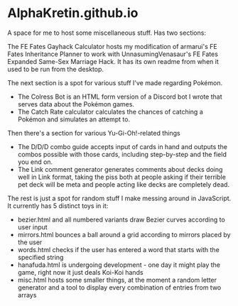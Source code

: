 # AlphaKretin.github.io
A space for me to host some miscellaneous stuff. Has two sections:

The FE Fates Gayhack Calculator hosts my modification of armarui's FE Fates Inheritance Planner to work with UnnasumingVenasaur's FE Fates Expanded Same-Sex Marriage Hack. It has its own readme from when it used to be run from the desktop.

The next section is a spot for various stuff I've made regarding Pokémon.
  - The Colress Bot is an HTML form version of a Discord bot I wrote that serves data about the Pokémon games.
  - The Catch Rate calculator calculates the chances of catching a Pokémon and simulates an attempt to. 
  
Then there's a section for various Yu-Gi-Oh!-related things
  - The D/D/D combo guide accepts input of cards in hand and outputs the combos possible with those cards, including step-by-step and the field you end on.
  - The Link comment generator generates comments about decks doing well in Link format, taking the piss both at people asking if their terrible pet deck will be meta and people acting like decks are completely dead.

The rest is just a spot for random stuff I make messing around in JavaScript. It currently has 5 distinct toys in it: 

  - bezier.html and all numbered variants draw Bezier curves according to user input 
  - mirrors.html bounces a ball around a grid according to mirrors placed by the user
  - words.html checks if the user has entered a word that starts with the specified string
  - hanafuda.html is undergoing development - one day it might play the game, right now it just deals Koi-Koi hands
  - misc.html hosts some smaller things, at the moment a random letter generator and a tool to display every combination of entries from two arrays
